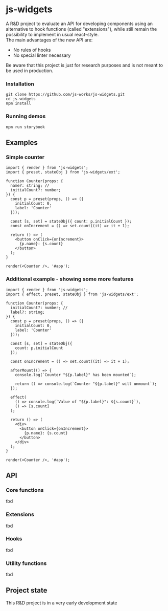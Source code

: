# js-widgets

A R&D project to evaluate an API for developing components using an alternative to hook functions (called "extensions"), while still remain the possibility to implement in usual react-style.
<br />
The main advantages of the new API are:

- No rules of hooks
- No special linter necessary

Be aware that this project is just for research purposes and is not meant to be used in production.

### Installation

```
git clone https://github.com/js-works/js-widgets.git
cd js-widgets
npm install
```

### Running demos

```
npm run storybook
```

## Examples

### Simple counter

```tsx
import { render } from 'js-widgets';
import { preset, stateObj } from 'js-widgets/ext';

function Counter(props: {
  name?: string; //
  initialCount?: number;
}) {
  const p = preset(props, () => ({
    initialCount: 0,
    label: 'Counter'
  }));

  const [s, set] = stateObj({ count: p.initialCount });
  const onIncrement = () => set.count((it) => it + 1);

  return () => (
    <button onClick={onIncrement}>
      {p.name}: {s.count}
    </button>
  );
}

render(<Counter />, '#app');
```

### Additional example - showing some more features

```tsx
import { render } from 'js-widgets';
import { effect, preset, stateObj } from 'js-widgets/ext';

function Counter(props: {
  initialCount?: number; //
  label?: string;
}) {
  const p = preset(props, () => ({
    initialCount: 0,
    label: 'Counter'
  }));

  const [s, set] = stateObj({
    count: p.initialCount
  });

  const onIncrement = () => set.count((it) => it + 1);

  afterMount(() => {
    console.log(`Counter "${p.label}" has been mounted`);

    return () => console.log(`Counter "${p.label}" will unmount`);
  });

  effect(
    () => console.log(`Value of "${p.label}": ${s.count}`),
    () => [s.count]
  );

  return () => (
    <div>
      <button onClick={onIncrement}>
        {p.name}: {s.count}
      </button>
    </div>
  );
}

render(<Counter />, '#app');
```

## API

### Core functions

tbd

### Extensions

tbd

### Hooks

tbd

### Utility functions

tbd

## Project state

This R&D project is in a very early development state
